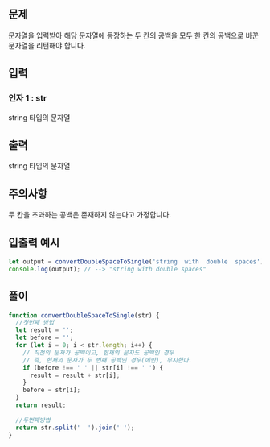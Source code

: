 ## 문제

문자열을 입력받아 해당 문자열에 등장하는 두 칸의 공백을 모두 한 칸의 공백으로 바꾼 문자열을 리턴해야 합니다.

## 입력

### 인자 1 : str

string 타입의 문자열

## 출력

string 타입의 문자열

## 주의사항

두 칸을 초과하는 공백은 존재하지 않는다고 가정합니다.

## 입출력 예시

```javascript
let output = convertDoubleSpaceToSingle('string  with  double  spaces');
console.log(output); // --> "string with double spaces"
```

## 풀이
```javascript
function convertDoubleSpaceToSingle(str) {
  //첫번째 방법
  let result = '';
  let before = '';
  for (let i = 0; i < str.length; i++) {
    // 직전의 문자가 공백이고, 현재의 문자도 공백인 경우
    // 즉, 현재의 문자가 두 번째 공백인 경우(에만), 무시한다.
    if (before !== ' ' || str[i] !== ' ') {
      result = result + str[i];
    }
    before = str[i];
  }
  return result;
  
  //두번째방법
  return str.split('  ').join(' ');
}
```

